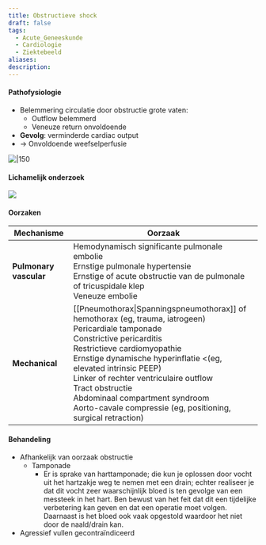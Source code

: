 ```yaml
---
title: Obstructieve shock
draft: false
tags:
  - Acute_Geneeskunde
  - Cardiologie
  - Ziektebeeld
aliases: 
description: 
---
```



#### Pathofysiologie
- Belemmering circulatie door obstructie grote vaten:
	- Outflow belemmerd
	- Veneuze return onvoldoende
- **Gevolg**: verminderde cardiac output
- → Onvoldoende weefselperfusie

![|150](https://i.imgur.com/UM3t9ur.png)


#### Lichamelijk onderzoek
![](https://i.imgur.com/0nJ7FCR.png)


#### Oorzaken

| Mechanisme |Oorzaak                                                                                                                                                             |
| ---------------------- | -------------------------------------- |
| **Pulmonary vascular** | Hemodynamisch significante pulmonale embolie </br> Ernstige pulmonale hypertensie </br> Ernstige of acute obstructie van de pulmonale of tricuspidale klep </br> Veneuze embolie                                                                                                                                                                                                                                                                                                                                                                                                                                                           |
| **Mechanical**         | [[Pneumothorax\|Spanningspneumothorax]] of hemothorax (eg, trauma, iatrogeen) </br> Pericardiale tamponade </br> Constrictive pericarditis </br>  Restrictieve cardiomyopathie </br> Ernstige dynamische hyperinflatie <(eg, elevated intrinsic PEEP) </br> Linker of rechter ventriculaire outflow </br> Tract obstructie </br> Abdominaal compartment syndroom </br> Aorto-cavale compressie (eg, positioning, surgical retraction) |



#### Behandeling
- Afhankelijk van oorzaak obstructie
	- Tamponade
		- Er is sprake van harttamponade; die kun je oplossen door vocht uit het hartzakje weg te nemen met een drain; echter realiseer je dat dit vocht zeer waarschijnlijk bloed is ten gevolge van een messteek in het hart. Ben bewust van het feit dat dit een tijdelijke verbetering kan geven en dat een operatie moet volgen. Daarnaast is het bloed ook vaak opgestold waardoor het niet door de naald/drain kan.
- Agressief vullen gecontraïndiceerd
